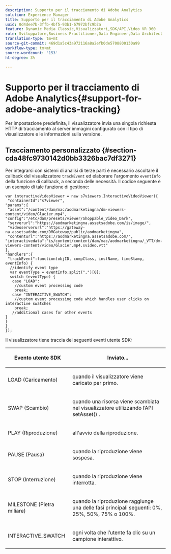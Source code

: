 ```yaml
---
description: Supporto per il tracciamento di Adobe Analytics
solution: Experience Manager
title: Supporto per il tracciamento di Adobe Analytics
uuid: 0d4dee7b-3ffb-4bf5-93b1-67972bfc9b2a
feature: Dynamic Media Classic,Visualizzatori,SDK/API,Video VR 360
role: Sviluppatore,Business Practitioner,Data Engineer,Data Architect
translation-type: tm+mt
source-git-commit: 469d1a5c43a972116a8a2efb0de5708800130a99
workflow-type: tm+mt
source-wordcount: '153'
ht-degree: 3%

---
```



# Supporto per il tracciamento di Adobe Analytics{#support-for-adobe-analytics-tracking}

Per impostazione predefinita, il visualizzatore invia una singola richiesta HTTP di tracciamento al server immagini configurato con il tipo di visualizzatore e le informazioni sulla versione.

## Tracciamento personalizzato {#section-cda48fc9730142d0bb3326bac7df3271}

Per integrarsi con sistemi di analisi di terze parti è necessario ascoltare il callback del visualizzatore `trackEvent` ed elaborare l&#39;argomento `eventInfo` della funzione di callback, a seconda delle necessità. Il codice seguente è un esempio di tale funzione di gestione:

```
var interactiveVideoViewer = new s7viewers.InteractiveVideoViewer({ 
 "containerId":"s7viewer", 
"params":{ 
 "asset":"/content/dam/mac/aodmarketingna/dm-viewers-content/video/Glacier.mp4", 
"config":"/etc/dam/presets/viewer/Shoppable_Video_Dark", 
 "serverurl":"https://aodmarketingna.assetsadobe.com/is/image/", 
 "videoserverurl":"https://gateway-na.assetsadobe.com/DMGateway/public/aodmarketingna", 
 "contenturl":"https://aodmarketingna.assetsadobe.com/", 
"interactivedata":"is/content/content/dam/mac/aodmarketingna/_VTT/dm-viewers-content/video/Glacier.mp4.svideo.vtt" 
}, 
"handlers":{ 
 "trackEvent":function(objID, compClass, instName, timeStamp, eventInfo) { 
  //identify event type 
  var eventType = eventInfo.split(",")[0]; 
  switch (eventType) { 
   case "LOAD": 
    //custom event processing code 
    break; 
   case "INTERACTIVE_SWATCH": 
    //custom event processing code which handles user clicks on interactive swatches 
    break; 
   //additional cases for other events 
} 
} 
} 
});
```

Il visualizzatore tiene traccia dei seguenti eventi utente SDK:

<table id="table_5D090E6614974D968E1A93B5727D859C"> 
 <thead> 
  <tr> 
   <th colname="col1" class="entry"> <p>Evento utente SDK </p> </th> 
   <th colname="col2" class="entry"> <p>Inviato... </p> </th> 
  </tr> 
 </thead>
 <tbody> 
  <tr> 
   <td colname="col1"> <p> <span class="codeph">LOAD (Caricamento)</span> </p> </td> 
   <td colname="col2"> <p>quando il visualizzatore viene caricato per primo. </p> </td> 
  </tr> 
  <tr> 
   <td colname="col1"> <p> <span class="codeph">SWAP (Scambio)</span> </p> </td> 
   <td colname="col2"> <p>quando una risorsa viene scambiata nel visualizzatore utilizzando l’API <span class="codeph"> setAsset() </span> . </p> </td> 
  </tr> 
  <tr> 
   <td colname="col1"> <p> <span class="codeph">PLAY (Riproduzione)</span> </p> </td> 
   <td colname="col2"> <p>all'avvio della riproduzione. </p> </td> 
  </tr> 
  <tr> 
   <td colname="col1"> <p> <span class="codeph">PAUSE (Pausa)</span> </p> </td> 
   <td colname="col2"> <p>quando la riproduzione viene sospesa. </p> </td> 
  </tr> 
  <tr> 
   <td colname="col1"> <p> <span class="codeph">STOP (Interruzione)</span> </p> </td> 
   <td colname="col2"> <p>quando la riproduzione viene interrotta. </p> </td> 
  </tr> 
  <tr> 
   <td colname="col1"> <p> <span class="codeph">MILESTONE (Pietra miliare)</span> </p> </td> 
   <td colname="col2"> <p>quando la riproduzione raggiunge una delle fasi principali seguenti: 0%, 25%, 50%, 75% o 100%. </p> </td> 
  </tr> 
  <tr> 
   <td colname="col1"> <p> <span class="codeph"> INTERACTIVE_SWATCH  </span> </p> </td> 
   <td colname="col2"> <p>ogni volta che l’utente fa clic su un campione interattivo. </p> </td> 
  </tr> 
 </tbody> 
</table>

